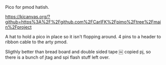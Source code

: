 Pico for pmod hatish.

https://kicanvas.org/?github=https%3A%2F%2Fgithub.com%2FCarlFK%2Fpimo%2Ftree%2Fmain%2Fproject

A hat to hold a pico in place so it isn't flopping around.
4 pins to a header to ribbon cable to the arty pmod.

Sligthly better than bread board and double sided tape
￼
copied pj, so there is a bunch of jtag and spi flash stuff left over.

